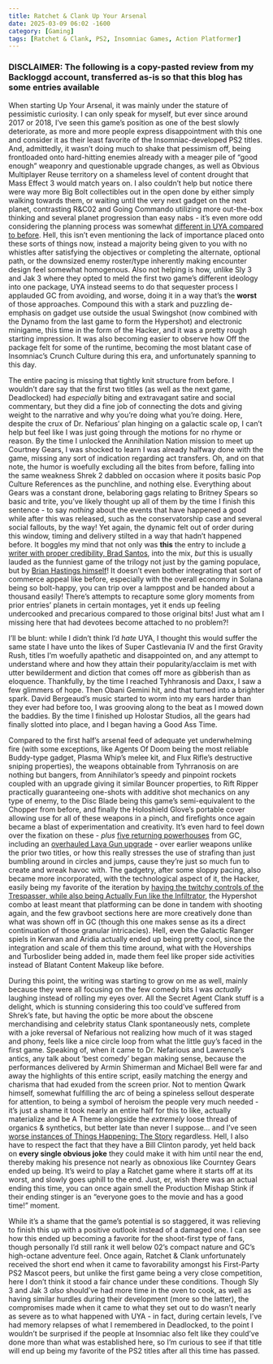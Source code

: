 ```yaml
---
title: Ratchet & Clank Up Your Arsenal
date: 2025-03-09 06:02 -1600
category: [Gaming]
tags: [Ratchet & Clank, PS2, Insomniac Games, Action Platformer]
---
```


### DISCLAIMER: The following is a copy-pasted review from my Backloggd account, transferred as-is so that this blog has some entries available

When starting Up Your Arsenal, it was mainly under the stature of pessimistic curiosity. I can only speak for myself, but ever since around 2017 or 2018, I’ve seen this game’s position as one of the best slowly deteriorate, as more and more people express disappointment with this one and consider it as their least favorite of the Insomniac-developed PS2 titles. And, admittedly, it wasn’t doing much to shake that pessimism off, being frontloaded onto hard-hitting enemies already with a meager pile of “good enough” weaponry and questionable upgrade changes, as well as Obvious Multiplayer Reuse territory on a shameless level of content drought that Mass Effect 3 would match years on. I also couldn’t help but notice there were way more Big Bolt collectibles out in the open done by either simply walking towards them, or waiting until the very next gadget on the next planet, contrasting R&C02 and Going Commando utilizing more out-the-box thinking and several planet progression than easy nabs - it’s even more odd considering the planning process was somewhat [different in UYA compared to before](https://youtu.be/b9fTGprPN5Y?t=930).  Hell, this isn’t even mentioning the lack of importance placed onto these sorts of things now, instead a majority being given to you with no whistles after satisfying the objectives or completing the alternate, optional path, or the downsized enemy roster/type inherently making encounter design feel somewhat homogenous. Also not helping is how, unlike Sly 3 and Jak 3 where they opted to meld the first two game’s different ideology into one package, UYA instead seems to do that sequester process I applauded GC from avoiding, and worse, doing it in a way that’s the **worst** of those approaches. Compound this with a stark and puzzling de-emphasis on gadget use outside the usual Swingshot (now combined with the Dynamo from the last game to form the Hypershot) and electronic minigame, this time in the form of the Hacker, and it was a pretty rough starting impression. It was also becoming easier to observe how Off the package felt for some of the runtime, becoming the most blatant case of Insomniac’s Crunch Culture during this era, and unfortunately spanning to this day.

The entire pacing is missing that tightly knit structure from before. I wouldn’t dare say that the first two titles (as well as the next game, Deadlocked) had *especially* biting and extravagant satire and social commentary, but they did a fine job of connecting the dots and giving weight to the narrative and why you’re doing what you’re doing. Here, despite the crux of Dr. Nefarious’ plan hinging on a galactic scale op, I can’t help but feel like I was just going through the motions for no rhyme or reason. By the time I unlocked the Annihilation Nation mission to meet up Courtney Gears, I was shocked to learn I was already halfway done with the game, missing any sort of indication regarding act transfers. Oh, and on that note, the humor is woefully excluding all the bites from before, falling into the same weakness Shrek 2 dabbled on occasion where it posits basic Pop Culture References as the punchline, and nothing else. Everything about Gears was a constant drone, belaboring gags relating to Britney Spears so basic and trite, you’ve likely thought up all of them by the time I finish this sentence - to say *nothing* about the events that have happened a good while after this was released, such as the conservatorship case and several social fallouts, by the way! Yet again, the dynamic felt out of order during this window, timing and delivery stilted in a way that hadn’t happened before. It boggles my mind that not only was **this** the entry to include [a writer with proper credibility, Brad Santos](https://www.mobygames.com/person/1225/brad-santos/credits/sort:date/), into the mix, *but* this is usually lauded as the funniest game of the trilogy not just by the gaming populace, but by [Brian Hastings himself](https://tinyurl.com/4kx6ca8b)! It doesn’t even bother integrating that sort of commerce appeal like before, especially with the overall economy in Solana being so bolt-happy, you can trip over a lamppost and be handed about a thousand easily! There’s attempts to recapture some glory moments from prior entries’ planets in certain montages, yet it ends up feeling undercooked and precarious compared to those original bits! Just what am I missing here that had devotees become attached to no problem?!

I’ll be blunt: while I didn’t think I’d *hate* UYA, I thought this would suffer the same state I have unto the likes of Super Castlevania IV and the first Gravity Rush, titles I’m woefully apathetic and disappointed on, and any attempt to understand where and how they attain their popularity/acclaim is met with utter bewilderment and diction that comes off more as gibberish than as eloquence. Thankfully, by the time I reached Tyhhranosis and Daxx, I saw a few glimmers of hope. Then Obani Gemini hit, and that turned into a brighter spark. David Bergeaud’s music started to worm into my ears harder than they ever had before too, I was grooving along to the beat as I mowed down the baddies. By the time I finished up Holostar Studios, all the gears had finally slotted into place, and I began having a Good Ass Time.

Compared to the first half’s arsenal feed of adequate yet underwhelming fire (with some exceptions, like Agents Of Doom being the most reliable Buddy-type gadget, Plasma Whip’s melee kit, and Flux Rifle’s destructive sniping properties), the weapons obtainable from Tyhrranosis on are nothing but bangers, from Annihilator’s speedy and pinpoint rockets coupled with an upgrade giving it similar Bouncer properties, to Rift Ripper practically guaranteeing one-shots with additive shot mechanics on any type of enemy, to the Disc Blade being this game’s semi-equivalent to the Chopper from before, and finally the Holoshield Glove’s portable cover allowing use for all of these weapons in a pinch, and firefights once again became a blast of experimentation and creativity. It’s even hard to feel down over the fixation on these - *plus* [five returning powerhouses](https://i.postimg.cc/XvvZszmd/Screenshot-2024-11-30-at-13-08-32-Up-Your-Arsenal-vendors-Ratchet-Clank-Wiki-Fandom.png) from GC, including an [overhauled Lava Gun upgrade](https://streamable.com/jx2u5r) - over earlier weapons unlike the prior two titles, or how this really stresses the use of strafing than just bumbling around in circles and jumps, cause they’re just so much fun to create and wreak havoc with. The gadgetry, after some sloppy pacing, also became more incorporated, with the technological aspect of it, the Hacker, easily being my favorite of the iteration by [having the twitchy controls of the Trespasser, while also being Actually Fun like the Infiltrator](https://streamable.com/4w0f4c), the Hypershot combo at least meant that platforming can be done in tandem with shooting again, and the few gravboot sections here are more creatively done than what was shown off in GC (though this one makes sense as its a direct continuation of those granular intricacies). Hell, even the Galactic Ranger spiels in Kerwan and Aridia actually ended up being pretty cool, since the integration and scale of them this time around, what with the Hoverships and Turboslider being added in, made them feel like proper side activities instead of Blatant Content Makeup like before. 

During this point, the writing was starting to grow on me as well, mainly because they were all focusing on the few comedy bits I was *actually* laughing instead of rolling my eyes over. All the Secret Agent Clank stuff is a delight, which is stunning considering this too could’ve suffered from Shrek’s fate, but having the optic be more about the obscene merchandising and celebrity status Clank spontaneously nets, complete with a joke reversal of Nefarious not realizing how much of it was staged and phony, feels like a nice circle loop from what the little guy’s faced in the first game. Speaking of, when it came to Dr. Nefarious and Lawrence’s antics, any talk about ‘best comedy’ began making sense, because the performances delivered by Armin Shimerman and Michael Bell were far and away the highlights of this entire script, easily matching the energy and charisma that had exuded from the screen prior. Not to mention Qwark himself, somewhat fulfilling the arc of being a spineless sellout desperate for attention, to being a symbol of heroism the people very much needed - it’s just a shame it took nearly an entire half for this to like, actually materialize and be A Theme alongside the *extremely* loose thread of organics & synthetics, but better late than never I suppose… and I’ve seen [worse instances of Things Happening: The Story](https://letterboxd.com/film/shrek-the-third/) regardless. Hell, I also have to respect the fact that they have a Bill Clinton parody, yet held back on **every single obvious joke** they could make it with him until near the end, thereby making his presence not nearly as obnoxious like Courntey Gears ended up being. It’s weird to play a Ratchet game where it starts off at its worst, and slowly goes uphill to the end. Just, er, wish there was an actual ending this time, you can once again smell the Production Mishap Stink if their ending stinger is an “everyone goes to the movie and has a good time!” moment.

While it’s a shame that the game’s potential is so staggered, it was relieving to finish this up with a positive outlook instead of a damaged one. I can see how this ended up becoming a favorite for the shoot-first type of fans, though personally I’d still rank it well below 02’s compact nature and GC’s high-octane adventure feel. Once again, Ratchet & Clank unfortunately received the short end when it came to favorability amongst his First-Party PS2 Mascot peers, but unlike the first game being a very close competition, here I don’t think it stood a fair chance under these conditions. Though Sly 3 and Jak 3 *also* should’ve had more time in the oven to cook, as well as having similar hurdles during their development (more so the latter), the compromises made when it came to what they set out to do wasn’t nearly as severe as to what happened with UYA - in fact, during certain levels, I’ve had memory relapses of what I remembered in Deadlocked, to the point I wouldn’t be surprised if the people at Insomniac also felt like they could’ve done more than what was established here, so I’m curious to see if that title will end up being my favorite of the PS2 titles after all this time has passed.